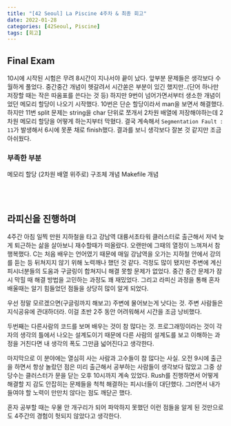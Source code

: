 ```yaml
---
title: "[42 Seoul] La Piscine 4주차 & 최종 회고"
date: 2022-01-28
categories: [42Seoul, Piscine]
tags: [회고]
---
```

## Final Exam
10시에 시작된 시험은 무려 8시간이 지나서야 끝이 났다.
앞부분 문제들은 생각보다 수월하게 풀었다. 중간중간 개념이 헷갈려서 시간쏟은 부분이 있긴 했지만..(단어 하나만 저장할 때는 작은 따옴표를 쓴다는 것 등) 하지만 9번이 넘어가면서부터 생소한 개념이었던 메모리 할당이 나오기 시작했다. 10번은 단순 할당이라서 man을 보면서 해결했다. 하지만 11번 split 문제는 string을 char 단위로 쪼개서 2차원 배열에 저장해야하는데 2차원 메모리 할당을 어떻게 하는지부터 막혔다. 결국 계속해서 `Segmentation Fault : 11`가 발생해서 6시에 못푼 채로 finish했다. 결과를 보니 생각보다 잘본 것 같지만 조금 아쉬웠다.

### 부족한 부분
메모리 할당 (2차원 배열 위주로)
구조체 개념
Makefile 개념

<br><br>

## 라피신을 진행하며
4주간 아침 일찍 만원 지하철을 타고 강남역 대륭서초타워 클러스터로 출근해서 저녁 늦게 퇴근하는 삶을 살아보니 재수할때가 떠올랐다. 오랜만에 그때의 열정이 느껴져서 참 행복했다. C는 처음 배우는 언어였기 때문에 매일 강남역을 오가는 지하철 안에서 강의를 듣는 등 뒤쳐지지 않기 위해 노력깨나 했던 것 같다. 걱정도 많이 됐지만 주변에 계신 피시너분들의 도움과 구글링이 합쳐지니 해결 못할 문제가 없었다. 중간 중간 문제가 잠시 막힐 때 해결 방법을 고민하는 과정도 꽤 재밌었다. 그리고 라피신 과정을 통해 혼자 배울때는 알기 힘들었던 점들을 상당히 많이 알게 되었다.

우선 정말 모르겠으면(구글링까지 해보고) 주변에 물어보는게 낫다는 것. 주변 사람들은 지식공유에 관대하더라. 이걸 초반 2주 동안 어려워해서 시간을 조금 낭비했다.

두번째는 다른사람의 코드를 보며 배우는 것이 참 많다는 것. 프로그래밍이라는 것이 각자의 생각의 틀에서 나오는 설계도이기 때문에 다른 사람의 설계도를 보고 이해하는 과정을 거친다면 내 생각의 폭도 그만큼 넓어진다고 생각한다.

마지막으로 이 분야에는 열심히 사는 사람과 고수들이 참 많다는 사실. 오전 9시에 출근을 하면서 항상 놀랐던 점은 미리 출근해서 공부하는 사람들이 생각보다 많았고 그중 상당수는 클러스터가 문을 닫는 오후 10시까지 계속 있었다. Rush를 진행하면서 어떻게 해결할 지 감도 안잡히는 문제들을 척척 해결하는 피시너들이 대단했다. 그러면서 내가 들여야 할 노력이 만만치 않다는 점도 깨닫곤 했다.

혼자 공부할 때는 우물 안 개구리가 되어 파악하지 못했던 이런 점들을 알게 된 것만으로도 4주간의 경험이 헛되지 않았다고 생각한다.